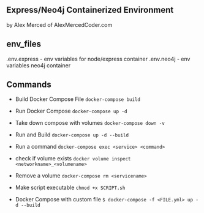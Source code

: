 ## Express/Neo4j Containerized Environment
by Alex Merced of AlexMercedCoder.com

## env_files

.env.express - env variables for node/express container
.env.neo4j - env variables neo4j container

## Commands

- Build Docker Compose File `docker-compose build`

- Run Docker Compose `docker-compose up -d`

- Take down compose with volumes `docker-compose down -v`

- Run and Build `docker-compose up -d --build`

- Run a command `docker-compose exec <service> <command>`

- check if volume exists `docker volume inspect <networkname>_<volumename>`

- Remove a volume `docker-compose rm <servicename>`

- Make script executable `chmod +x SCRIPT.sh`

- Docker Compose with custom file `$ docker-compose -f <FILE.yml> up -d --build`